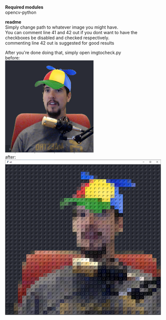 **Required modules**  
opencv-python  
  
**readme**  
Simply change path to whatever image you might have.  
You can comment line 41 and 42 out if you dont want to have the checkboxes be disabled and checked respectively.  
commenting line 42 out is suggested for good results  
  
After you're done doing that, simply open imgtocheck.py  
before:  
![alt text](https://raw.githubusercontent.com/joosthoi1/imgtocheck/master/em.png)  
after:  
![alt text](https://raw.githubusercontent.com/joosthoi1/imgtocheck/master/sample.PNG)
